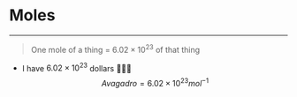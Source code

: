 # Moles
---
> One mole of a thing = $6.02\times10^{23}$ of that thing
- I have $6.02\times10^{23}$ dollars 🤑🤑🤑
$$Avagadro=6.02\times10^{23}mol^{-1}$$
